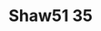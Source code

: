 # Shaw51 35
<a name="material" />
<script type="application/ld+json">

  {
    "@context": "https://schema.org/",
    "@type": "ChemicalSubstance",
    "http://purl.org/dc/terms/conformsTo":
      {
        "@type": "CreativeWork",
        "@id": "https://bioschemas.org/profiles/ChemicalSubstance/0.4-RELEASE/"
      },
    "@id": "https://egonw.github.io/nanowiki/nanowiki65.html#material",
    "name": "Shaw51 35",
    "sameAs: "http://127.0.0.1/mediawiki/index.php/Special:URIResolver/Shaw51_35"
  }
</script>

